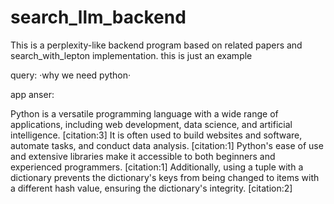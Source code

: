 # search_llm_backend
This is a perplexity-like backend program based on related papers and search_with_lepton implementation.
this is just an example

query:
·why we need python·

app anser: 

Python is a versatile programming language with a wide range of applications, including web development, data science, and artificial intelligence. [citation:3] It is often used to build websites and software, automate tasks, and conduct data analysis. [citation:1] Python's ease of use and extensive libraries make it accessible to both beginners and experienced programmers. [citation:1] Additionally, using a tuple with a dictionary prevents the dictionary's keys from being changed to items with a different hash value, ensuring the dictionary's integrity. [citation:2]
